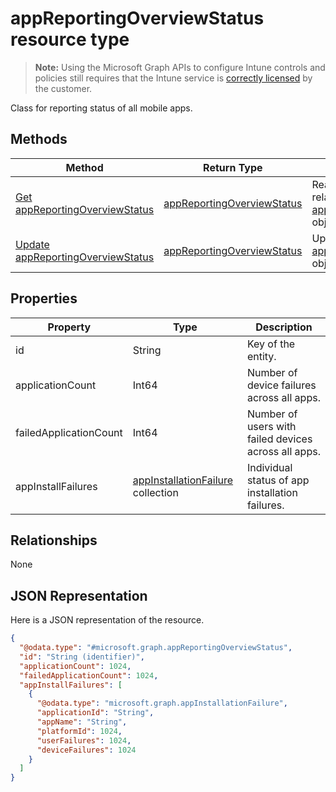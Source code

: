 ﻿# appReportingOverviewStatus resource type

> **Note:** Using the Microsoft Graph APIs to configure Intune controls and policies still requires that the Intune service is [correctly licensed](https://go.microsoft.com/fwlink/?linkid=839381) by the customer.

Class for reporting status of all mobile apps.
## Methods
|Method|Return Type|Description|
|---|---|---|
|[Get appReportingOverviewStatus](../api/intune_apps_appreportingoverviewstatus_get.md)|[appReportingOverviewStatus](../resources/intune_apps_appreportingoverviewstatus.md)|Read properties and relationships of the [appReportingOverviewStatus](../resources/intune_apps_appreportingoverviewstatus.md) object.|
|[Update appReportingOverviewStatus](../api/intune_apps_appreportingoverviewstatus_update.md)|[appReportingOverviewStatus](../resources/intune_apps_appreportingoverviewstatus.md)|Update the properties of a [appReportingOverviewStatus](../resources/intune_apps_appreportingoverviewstatus.md) object.|

## Properties
|Property|Type|Description|
|---|---|---|
|id|String|Key of the entity.|
|applicationCount|Int64|Number of device failures across all apps.|
|failedApplicationCount|Int64|Number of users with failed devices across all apps.|
|appInstallFailures|[appInstallationFailure](../resources/intune_apps_appinstallationfailure.md) collection|Individual status of app installation failures.|

## Relationships
None
## JSON Representation
Here is a JSON representation of the resource.
<!-- {
  "blockType": "resource",
  "keyProperty": "id",
  "@odata.type": "microsoft.graph.appReportingOverviewStatus"
}
-->
```json
{
  "@odata.type": "#microsoft.graph.appReportingOverviewStatus",
  "id": "String (identifier)",
  "applicationCount": 1024,
  "failedApplicationCount": 1024,
  "appInstallFailures": [
    {
      "@odata.type": "microsoft.graph.appInstallationFailure",
      "applicationId": "String",
      "appName": "String",
      "platformId": 1024,
      "userFailures": 1024,
      "deviceFailures": 1024
    }
  ]
}
```



